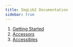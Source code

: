 ```yaml
---
title: ImgLib2 Documentation
sidebar: true
---
```


1.  [ Getting Started](/imglib2/getting-started)
2.  [ Accessors](/imglib2/accessors)
3.  [ Accessibles](/imglib2/accessibles)
